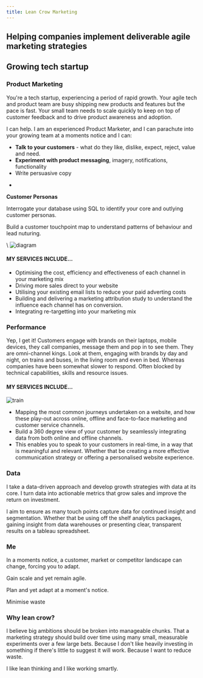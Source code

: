 ```yaml
---
title: Lean Crow Marketing
---
```

<div class="hero">
  <h2>Helping companies implement deliverable agile marketing strategies</h2>
</div>

<div class="section">

  <div class="section-content">

<p>



</div>

</div>
<div id="product" class="section">
  <div class="section-content">
<h2>Growing tech startup</h2>    

<h3>Product Marketing</h3>
    <p>You're a tech startup, experiencing a period of rapid growth. Your agile tech and product team are busy shipping new products and features but the pace is fast. Your small team needs to scale quickly to keep on top of customer feedback and to drive product awareness and adoption.</p>



<p>I can help. I am an experienced Product Marketer, and I can parachute into your growing team at a moments notice and I can:</br>

* **Talk to your customers** - what do they like, dislike, expect, reject, value and need.
* **Experiment with product messaging**, imagery, notifications, functionality
* Write persuasive copy 
* </p>

<p><b>Customer Personas</b></br>

Interrogate your database using SQL to identify your core and outlying customer personas. </br>

Build a customer touchpoint map to understand patterns of behaviour and lead nuturing.</br>

\    <img src="img/diagram.png" alt="diagram" />
    <h4>MY SERVICES INCLUDE...</h4>
    <ul>
      <li>Optimising the cost, efficiency and effectiveness of each channel in your marketing mix</li>
      <li>Driving more sales direct to your website</li>
      <li>Utilising your existing email lists to reduce your paid adverting costs</li>
      <li>Building and delivering a marketing attribution study to understand the influence each channel has on conversion.</li>
      <li>Integrating re-targetting into your marketing mix</li>
    </ul>
  </div>
</div>
<div id="performance" class="section">
  <div class="section-content">
    <h3>Performance</h3>
    <p>Yep, I get it! Customers engage with brands on their laptops, mobile devices, they call companies, message them and pop
      in to see them. They are omni-channel kings. Look at them, engaging with brands by day and night, on trains and buses,
      in the living room and even in bed. Whereas companies have been somewhat slower to respond. Often blocked by technical
      capabilities, skills and resource issues.</p>
    <h4>MY SERVICES INCLUDE...</h4>
    <img src="img/train.jpg" alt="train" class="img-right" />
    <ul>
      <li>Mapping the most common journeys undertaken on a website, and how these play-out across online, offline and face-to-face
        marketing and customer service channels.</li>
      <li>Build a 360 degree view of your customer by seamlessly integrating data from both online and offline channels.</li>
      <li>This enables you to speak to your customers in real-time, in a way that is meaningful and relevant. Whether that be
        creating a more effective communication strategy or offering a personalised website experience.</li>
    </ul>
  </div>
</div>
<div id="data_driven" class="section">
  <div class="section-content">
    <h3>Data</h3>
    <p>I take a data-driven approach and develop growth strategies with data at its core. I turn data into actionable metrics
      that grow sales and improve the return on investment.</p>
    <p>I aim to ensure as many touch points capture data for continued insight and segmentation. Whether that be using off the
      shelf analytics packages, gaining insight from data warehouses or presenting clear, transparent results on a tableau
      spreadsheet.</p>
  </div>
</div>
<div id="me" class="section">
  <div class="section-content">
    <h3>Me</h3>
    <p>In a moments notice, a customer, market or competitor landscape can change, forcing you to adapt.
      <p>
        <p>Gain scale and yet remain agile.
          <p>
            <p>Plan and yet adapt at a moment's notice.
              <p>
                <p>Minimise waste
                  <p>
                    <h3>Why lean crow?</h3>
                    <p>I believe big ambitions should be broken into manageable chunks. That a marketing strategy should build
                      over time using many small, measurable experiments over a few large bets. Because I don't like heavily
                      investing in something if there's little to suggest it will work. Because I want to reduce waste.
                      <p>
                        <p>I like lean thinking and I like working smartly.
                          <p>
  </div>
</div>
